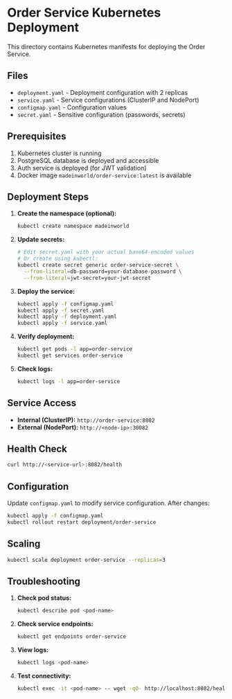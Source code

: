 # Order Service Kubernetes Deployment

This directory contains Kubernetes manifests for deploying the Order Service.

## Files

- `deployment.yaml` - Deployment configuration with 2 replicas
- `service.yaml` - Service configurations (ClusterIP and NodePort)
- `configmap.yaml` - Configuration values
- `secret.yaml` - Sensitive configuration (passwords, secrets)

## Prerequisites

1. Kubernetes cluster is running
2. PostgreSQL database is deployed and accessible
3. Auth service is deployed (for JWT validation)
4. Docker image `madeinworld/order-service:latest` is available

## Deployment Steps

1. **Create the namespace (optional):**
   ```bash
   kubectl create namespace madeinworld
   ```

2. **Update secrets:**
   ```bash
   # Edit secret.yaml with your actual base64-encoded values
   # Or create using kubectl:
   kubectl create secret generic order-service-secret \
     --from-literal=db-password=your-database-password \
     --from-literal=jwt-secret=your-jwt-secret
   ```

3. **Deploy the service:**
   ```bash
   kubectl apply -f configmap.yaml
   kubectl apply -f secret.yaml
   kubectl apply -f deployment.yaml
   kubectl apply -f service.yaml
   ```

4. **Verify deployment:**
   ```bash
   kubectl get pods -l app=order-service
   kubectl get services order-service
   ```

5. **Check logs:**
   ```bash
   kubectl logs -l app=order-service
   ```

## Service Access

- **Internal (ClusterIP):** `http://order-service:8082`
- **External (NodePort):** `http://<node-ip>:30082`

## Health Check

```bash
curl http://<service-url>:8082/health
```

## Configuration

Update `configmap.yaml` to modify service configuration. After changes:

```bash
kubectl apply -f configmap.yaml
kubectl rollout restart deployment/order-service
```

## Scaling

```bash
kubectl scale deployment order-service --replicas=3
```

## Troubleshooting

1. **Check pod status:**
   ```bash
   kubectl describe pod <pod-name>
   ```

2. **Check service endpoints:**
   ```bash
   kubectl get endpoints order-service
   ```

3. **View logs:**
   ```bash
   kubectl logs <pod-name>
   ```

4. **Test connectivity:**
   ```bash
   kubectl exec -it <pod-name> -- wget -qO- http://localhost:8082/health
   ```
